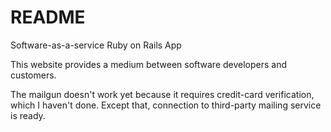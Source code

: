 # README

Software-as-a-service Ruby on Rails App

This website provides a medium between software developers and customers.

The mailgun doesn't work yet because it requires credit-card verification, which I haven't done. Except that, connection to third-party mailing service is ready.
